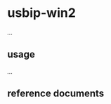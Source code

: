 
# usbip-win2

*...*

## usage

*...*

## reference documents

[0]: https://github.com/i8degrees-dockerfiles
